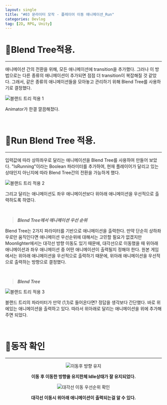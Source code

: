 ```yaml
---
layout: single
title: "#03 문라이터 모작 - 플레이어 이동 애니메이션_Run"
categories: Devlog
tag: [2D, RPG, Unity]
---
```




# 📜Blend Tree적용.

---

애니메이션 간의 전환을 위해, 모든 애니메이션에 transition을 추가했다. 그러나 이 방법으로는 다른 종류의 애니메이션이 추가되면 점점 더 transition이 복잡해질 것 같았다. 그래서, 같은 종류의 애니메이션들을 모아놓고 관리하기 위해 Blend Tree를 사용하기로 결정했다.

<img src="{{site.url}}/images/2023-03-22-2D_RPG_Copy03/블랜드 트리 적용 1.png" alt="블랜드 트리 적용 1" />

Animator가 한결 깔끔해졌다. 

<br/>

# 📜Run Blend Tree 적용.

---

입력값에 따라 상하좌우로 달리는 애니메이션을 Blend Tree를 사용하여 만들어 보았다. "IsRunning"이라는 Boolean 파라미터를 추가하여, 현재 플레이어가 달리고 있는 상태인지 아닌지에 따라 Blend Tree간의 전환을 가능하게 했다.

<img src="{{site.url}}/images/2023-03-22-2D_RPG_Copy03/블랜드 트리 적용 2.png" alt="블랜드 트리 적용 2" />

그리고 달리는 애니메이션도 좌우 애니메이션보다 위아래 애니메이션을 우선적으로 출력하도록 하였다.

<br/>

> ***Blend Tree에서 애니메이션 우선 순위***
> 

Blend Tree는 2가지 파라미터를 기반으로 애니메이션을 출력한다. 만약 단순히 상하좌우로만 움직인다면 애니메이션 우선순위에 대해서는 고민할 필요가 없겠지만 Moonlighter에서는 대각선 방향 이동도 있기 때문에, 대각선으로 이동했을 때 위아래 애니메이션과 좌우 애니메이션 중 어떤 애니메이션이 출력될지 정해야 한다. 원본 게임에서는 위아래 애니메이션을 우선적으로 출력하기 때문에, 위아래 애니메이션을 우선적으로 출력하는 방향으로 결정했다.

<br/>

> ***Blend Tree***
> 

<img src="{{site.url}}/images/2023-03-22-2D_RPG_Copy03/블랜드 트리 적용 3.png" alt="블랜드 트리 적용 3" />

블랜드 트리의 파라미터가 만약 (1,1)로 들어온다면? 정답을 생각보다 간단했다. 바로 위에있는 애니메이션을 출력하고 있다. 따라서 위아래로 달리는 애니메이션을 위에 추가해주면 되었다.

<br/>

# 📜동작 확인

---

<p align="center"><img src="{{site.url}}/images/2023-03-22-2D_RPG_Copy03/이동후 방향 유지.gif" alt="이동후 방향 유지" /></p>

<center><strong>이동 후 이동한 방향을 유지한체 Idle상태가 잘 유지되었다.</strong></center>

<p align="center"><img src="{{site.url}}/images/2023-03-22-2D_RPG_Copy03/대각선 이동 우선순위 확인.gif" alt="대각선 이동 우선순위 확인" /></p>

<center><strong>대각선 이동시 위아래 애니메이션이 출력되는걸 알 수 있다.</strong></center>